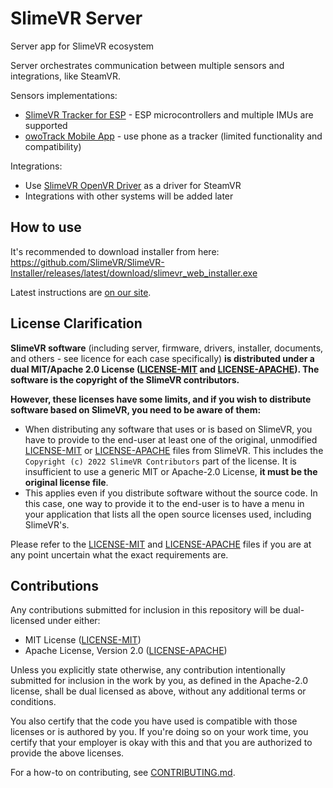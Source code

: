 # SlimeVR Server
Server app for SlimeVR ecosystem

Server orchestrates communication between multiple sensors and integrations, like SteamVR.

Sensors implementations:
* [SlimeVR Tracker for ESP](https://github.com/SlimeVR/SlimeVR-Tracker-ESP) - ESP microcontrollers and multiple IMUs are supported
* [owoTrack Mobile App](https://github.com/abb128/owoTrackVRSyncMobile) - use phone as a tracker (limited functionality and compatibility)

Integrations:
* Use [SlimeVR OpenVR Driver](https://github.com/SlimeVR/SlimeVR-OpenVR-Driver) as a driver for SteamVR
* Integrations with other systems will be added later

## How to use
It's recommended to download installer from here: https://github.com/SlimeVR/SlimeVR-Installer/releases/latest/download/slimevr_web_installer.exe

Latest instructions are [on our site](https://docs.slimevr.dev/server-setup/slimevr-setup.html).

## License Clarification
**SlimeVR software** (including server, firmware, drivers, installer, documents, and others - see
licence for each case specifically) **is distributed under a dual MIT/Apache 2.0 License
([LICENSE-MIT] and [LICENSE-APACHE]). The software is the copyright of the SlimeVR
contributors.** 

**However, these licenses have some limits, and if you wish to distribute software based
on SlimeVR, you need to be aware of them:**

* When distributing any software that uses or is based on SlimeVR, you have to provide
  to the end-user at least one of the original, unmodified [LICENSE-MIT] or
  [LICENSE-APACHE] files from SlimeVR. This includes the `Copyright (c) 2022 SlimeVR
  Contributors` part of the license. It is insufficient to use a generic MIT
  or Apache-2.0 License, **it must be the original license file**.
* This applies even if you distribute software without the source code. In this case,
  one way to provide it to the end-user is to have a menu in your application that lists
  all the open source licenses used, including SlimeVR's.

Please refer to the [LICENSE-MIT] and [LICENSE-APACHE] files if you are at any point
uncertain what the exact requirements are.

## Contributions
Any contributions submitted for inclusion in this repository will be dual-licensed under
either:

- MIT License ([LICENSE-MIT])
- Apache License, Version 2.0 ([LICENSE-APACHE])

Unless you explicitly state otherwise, any contribution intentionally submitted for
inclusion in the work by you, as defined in the Apache-2.0 license, shall be dual
licensed as above, without any additional terms or conditions.

You also certify that the code you have used is compatible with those licenses or is
authored by you. If you're doing so on your work time, you certify that your employer is
okay with this and that you are authorized to provide the above licenses.

For a how-to on contributing, see [CONTRIBUTING.md](CONTRIBUTING.md).

[LICENSE-MIT]: LICENSE-MIT
[LICENSE-APACHE]: LICENSE-APACHE

